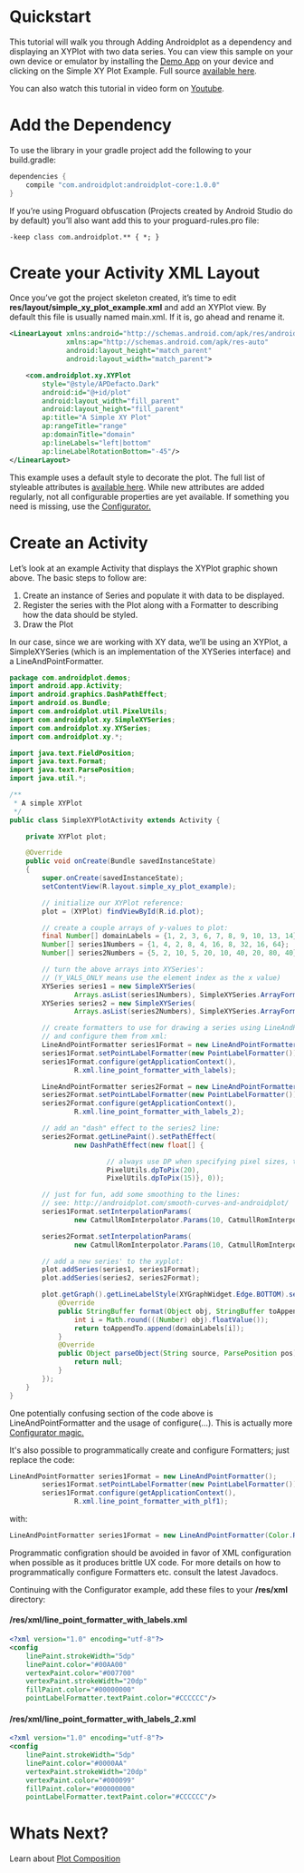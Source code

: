 # Quickstart
This tutorial will walk you through Adding Androidplot as a dependency and displaying an XYPlot with 
two data series.  You can view this sample on your own device or emulator by installing the 
[Demo App](https://play.google.com/store/apps/details?id=com.androidplot.demos) on your device and 
clicking on the Simple XY Plot Example. Full source [available here](https://bitbucket.org/androidplot/androidplot/src/26bbcfccb8ad0ba05f45f2d59a7e7ae40957b579/demoapp/?at=master).

You can also watch this tutorial in video form on [Youtube](https://youtu.be/wEFkzQY_wWI).

# Add the Dependency
To use the library in your gradle project add the following to your build.gradle:

```groovy
dependencies {
    compile "com.androidplot:androidplot-core:1.0.0"
}
```

If you’re using Proguard obfuscation (Projects created by Android Studio do by default) you’ll also 
want add this to your proguard-rules.pro file:

`-keep class com.androidplot.** { *; }`

# Create your Activity XML Layout
Once you’ve got the project skeleton created, it’s time to edit **res/layout/simple_xy_plot_example.xml** 
and add an XYPlot view.  By default this file is usually named main.xml.  If it is, go ahead and rename it.
```xml
<LinearLayout xmlns:android="http://schemas.android.com/apk/res/android"
              xmlns:ap="http://schemas.android.com/apk/res-auto"
              android:layout_height="match_parent"
              android:layout_width="match_parent">

    <com.androidplot.xy.XYPlot
        style="@style/APDefacto.Dark"
        android:id="@+id/plot"
        android:layout_width="fill_parent"
        android:layout_height="fill_parent"
        ap:title="A Simple XY Plot"
        ap:rangeTitle="range"
        ap:domainTitle="domain"
        ap:lineLabels="left|bottom"
        ap:lineLabelRotationBottom="-45"/>
</LinearLayout>
```
This example uses a default style to decorate the plot.  The full list of styleable attributes is 
[available here](../androiplot-core/src/main/res/attrs.xml).  While new attributes are added regularly, 
not all configurable properties are yet available.  If something you need is missing, use the 
[Configurator.](http://androidplot.com/docs/xml-styling-with-configurator/)

# Create an Activity
Let’s look at an example Activity that displays the XYPlot graphic shown above.  The basic steps to follow are:

1. Create an instance of Series and populate it with data to be displayed.
2. Register the series with the Plot along with a Formatter to describing how the data should be styled.
3. Draw the Plot

In our case, since we are working with XY data, we’ll be using an XYPlot, a SimpleXYSeries (which is an 
implementation of the XYSeries interface) and a LineAndPointFormatter.

```java
package com.androidplot.demos;
import android.app.Activity;
import android.graphics.DashPathEffect;
import android.os.Bundle;
import com.androidplot.util.PixelUtils;
import com.androidplot.xy.SimpleXYSeries;
import com.androidplot.xy.XYSeries;
import com.androidplot.xy.*;

import java.text.FieldPosition;
import java.text.Format;
import java.text.ParsePosition;
import java.util.*;

/**
 * A simple XYPlot
 */
public class SimpleXYPlotActivity extends Activity {

    private XYPlot plot;

    @Override
    public void onCreate(Bundle savedInstanceState)
    {
        super.onCreate(savedInstanceState);
        setContentView(R.layout.simple_xy_plot_example);

        // initialize our XYPlot reference:
        plot = (XYPlot) findViewById(R.id.plot);

        // create a couple arrays of y-values to plot:
        final Number[] domainLabels = {1, 2, 3, 6, 7, 8, 9, 10, 13, 14};
        Number[] series1Numbers = {1, 4, 2, 8, 4, 16, 8, 32, 16, 64};
        Number[] series2Numbers = {5, 2, 10, 5, 20, 10, 40, 20, 80, 40};

        // turn the above arrays into XYSeries':
        // (Y_VALS_ONLY means use the element index as the x value)
        XYSeries series1 = new SimpleXYSeries(
                Arrays.asList(series1Numbers), SimpleXYSeries.ArrayFormat.Y_VALS_ONLY, "Series1");
        XYSeries series2 = new SimpleXYSeries(
                Arrays.asList(series2Numbers), SimpleXYSeries.ArrayFormat.Y_VALS_ONLY, "Series2");

        // create formatters to use for drawing a series using LineAndPointRenderer
        // and configure them from xml:
        LineAndPointFormatter series1Format = new LineAndPointFormatter();
        series1Format.setPointLabelFormatter(new PointLabelFormatter());
        series1Format.configure(getApplicationContext(),
                R.xml.line_point_formatter_with_labels);

        LineAndPointFormatter series2Format = new LineAndPointFormatter();
        series2Format.setPointLabelFormatter(new PointLabelFormatter());
        series2Format.configure(getApplicationContext(),
                R.xml.line_point_formatter_with_labels_2);

        // add an "dash" effect to the series2 line:
        series2Format.getLinePaint().setPathEffect(
                new DashPathEffect(new float[] {

                        // always use DP when specifying pixel sizes, to keep things consistent across devices:
                        PixelUtils.dpToPix(20),
                        PixelUtils.dpToPix(15)}, 0));

        // just for fun, add some smoothing to the lines:
        // see: http://androidplot.com/smooth-curves-and-androidplot/
        series1Format.setInterpolationParams(
                new CatmullRomInterpolator.Params(10, CatmullRomInterpolator.Type.Centripetal));

        series2Format.setInterpolationParams(
                new CatmullRomInterpolator.Params(10, CatmullRomInterpolator.Type.Centripetal));

        // add a new series' to the xyplot:
        plot.addSeries(series1, series1Format);
        plot.addSeries(series2, series2Format);

        plot.getGraph().getLineLabelStyle(XYGraphWidget.Edge.BOTTOM).setFormat(new Format() {
            @Override
            public StringBuffer format(Object obj, StringBuffer toAppendTo, FieldPosition pos) {
                int i = Math.round(((Number) obj).floatValue());
                return toAppendTo.append(domainLabels[i]);
            }
            @Override
            public Object parseObject(String source, ParsePosition pos) {
                return null;
            }
        });
    }
}
```


One potentially confusing section of the code above is LineAndPointFormatter and the usage of 
configure(…).  This is actually more [Configurator magic.](http://androidplot.com/docs/xml-styling-with-configurator/)  

It's also possible to programmatically create and configure Formatters; just replace the code:

```java
LineAndPointFormatter series1Format = new LineAndPointFormatter();
        series1Format.setPointLabelFormatter(new PointLabelFormatter());
        series1Format.configure(getApplicationContext(),
                R.xml.line_point_formatter_with_plf1);
```

with:

```java
LineAndPointFormatter series1Format = new LineAndPointFormatter(Color.RED, Color.GREEN, Color.BLUE, null);
```


Programmatic configration should be avoided in favor of XML configuration when possible as it produces 
brittle UX code.  For more details on how to programmatically configure Formatters etc. consult the latest Javadocs.

Continuing with the Configurator example, add these files to your **/res/xml** directory:

#### /res/xml/line_point_formatter_with_labels.xml
```xml
<?xml version="1.0" encoding="utf-8"?>
<config
    linePaint.strokeWidth="5dp"
    linePaint.color="#00AA00"
    vertexPaint.color="#007700"
    vertexPaint.strokeWidth="20dp"
    fillPaint.color="#00000000"
    pointLabelFormatter.textPaint.color="#CCCCCC"/>
```

#### /res/xml/line_point_formatter_with_labels_2.xml
```xml
<?xml version="1.0" encoding="utf-8"?>
<config
    linePaint.strokeWidth="5dp"
    linePaint.color="#0000AA"
    vertexPaint.strokeWidth="20dp"
    vertexPaint.color="#000099"
    fillPaint.color="#00000000"
    pointLabelFormatter.textPaint.color="#CCCCCC"/>
```

# Whats Next?
Learn about [Plot Composition](plot_composition.md)